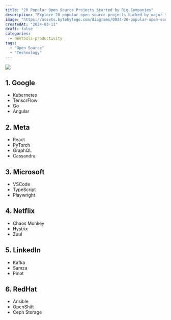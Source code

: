 ```yaml
---
title: "20 Popular Open Source Projects Started by Big Companies"
description: "Explore 20 popular open source projects backed by major tech companies."
image: "https://assets.bytebytego.com/diagrams/0034-20-popular-open-source-projects-by-big-tech.png"
createdAt: "2024-03-11"
draft: false
categories:
  - devtools-productivity
tags:
  - "Open Source"
  - "Technology"
---
```


![](https://assets.bytebytego.com/diagrams/0034-20-popular-open-source-projects-by-big-tech.png)

## 1. Google

*   Kubernetes
*   TensorFlow
*   Go
*   Angular

## 2. Meta

*   React
*   PyTorch
*   GraphQL
*   Cassandra

## 3. Microsoft

*   VSCode
*   TypeScript
*   Playwright

## 4. Netflix

*   Chaos Monkey
*   Hystrix
*   Zuul

## 5. LinkedIn

*   Kafka
*   Samza
*   Pinot

## 6. RedHat

*   Ansible
*   OpenShift
*   Ceph Storage

